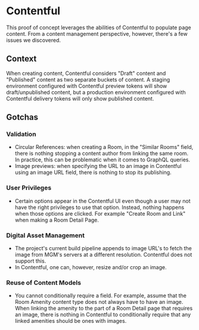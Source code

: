 # Contentful
This proof of concept leverages the abilities of Contentful to populate page content. From a content management perspective, however, there's a few issues we discovered.

## Context
When creating content, Contentful considers "Draft" content and "Published" content as two separate buckets of content. A staging environment configured with Contentful preview tokens will show draft/unpublished content, but a production environment configured with Contentful delivery tokens will only show published content.

## Gotchas
### Validation
- Circular References: when creating a Room, in the "Similar Rooms" field, there is nothing stopping a content author from linking the same room. In practice, this can be problematic when it comes to GraphQL queries.
- Image previews: when specifying the URL to an image in Contentful using an image URL field, there is nothing to stop its publishing.
### User Privileges
- Certain options appear in the Contentful UI even though a user may not have the right privileges to use that option. Instead, nothing happens when those options are clicked. For example "Create Room and Link" when making a Room Detail Page.
### Digital Asset Management
- The project's current build pipeline appends to image URL's to fetch the image from MGM's servers at a different resolution. Contentful does not support this.
- In Contentful, one can, however, resize and/or crop an image.
### Reuse of Content Models
- You cannot conditionally require a field. For example, assume that the Room Amenity content type does not always have to have an image. When linking the amenity to the part of a Room Detail page that requires an image, there is nothing in Contentful to conditionally require that any linked amenities should be ones with images. 
